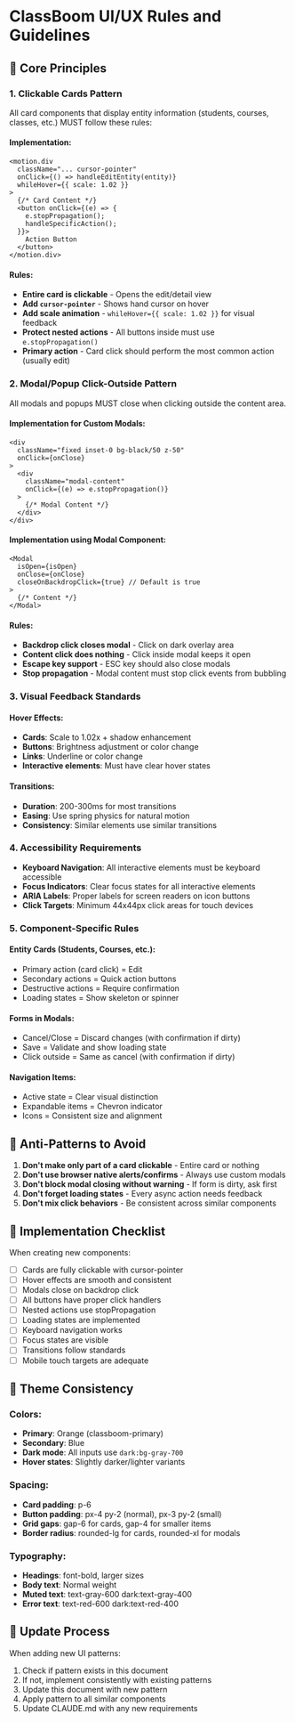 # ClassBoom UI/UX Rules and Guidelines

## 🎯 Core Principles

### 1. **Clickable Cards Pattern**
All card components that display entity information (students, courses, classes, etc.) MUST follow these rules:

#### Implementation:
```tsx
<motion.div
  className="... cursor-pointer"
  onClick={() => handleEditEntity(entity)}
  whileHover={{ scale: 1.02 }}
>
  {/* Card Content */}
  <button onClick={(e) => {
    e.stopPropagation();
    handleSpecificAction();
  }}>
    Action Button
  </button>
</motion.div>
```

#### Rules:
- **Entire card is clickable** - Opens the edit/detail view
- **Add `cursor-pointer`** - Shows hand cursor on hover
- **Add scale animation** - `whileHover={{ scale: 1.02 }}` for visual feedback
- **Protect nested actions** - All buttons inside must use `e.stopPropagation()`
- **Primary action** - Card click should perform the most common action (usually edit)

### 2. **Modal/Popup Click-Outside Pattern**
All modals and popups MUST close when clicking outside the content area.

#### Implementation for Custom Modals:
```tsx
<div 
  className="fixed inset-0 bg-black/50 z-50"
  onClick={onClose}
>
  <div 
    className="modal-content"
    onClick={(e) => e.stopPropagation()}
  >
    {/* Modal Content */}
  </div>
</div>
```

#### Implementation using Modal Component:
```tsx
<Modal
  isOpen={isOpen}
  onClose={onClose}
  closeOnBackdropClick={true} // Default is true
>
  {/* Content */}
</Modal>
```

#### Rules:
- **Backdrop click closes modal** - Click on dark overlay area
- **Content click does nothing** - Click inside modal keeps it open
- **Escape key support** - ESC key should also close modals
- **Stop propagation** - Modal content must stop click events from bubbling

### 3. **Visual Feedback Standards**

#### Hover Effects:
- **Cards**: Scale to 1.02x + shadow enhancement
- **Buttons**: Brightness adjustment or color change
- **Links**: Underline or color change
- **Interactive elements**: Must have clear hover states

#### Transitions:
- **Duration**: 200-300ms for most transitions
- **Easing**: Use spring physics for natural motion
- **Consistency**: Similar elements use similar transitions

### 4. **Accessibility Requirements**

- **Keyboard Navigation**: All interactive elements must be keyboard accessible
- **Focus Indicators**: Clear focus states for all interactive elements
- **ARIA Labels**: Proper labels for screen readers on icon buttons
- **Click Targets**: Minimum 44x44px click areas for touch devices

### 5. **Component-Specific Rules**

#### Entity Cards (Students, Courses, etc.):
- Primary action (card click) = Edit
- Secondary actions = Quick action buttons
- Destructive actions = Require confirmation
- Loading states = Show skeleton or spinner

#### Forms in Modals:
- Cancel/Close = Discard changes (with confirmation if dirty)
- Save = Validate and show loading state
- Click outside = Same as cancel (with confirmation if dirty)

#### Navigation Items:
- Active state = Clear visual distinction
- Expandable items = Chevron indicator
- Icons = Consistent size and alignment

## 🚫 Anti-Patterns to Avoid

1. **Don't make only part of a card clickable** - Entire card or nothing
2. **Don't use browser native alerts/confirms** - Always use custom modals
3. **Don't block modal closing without warning** - If form is dirty, ask first
4. **Don't forget loading states** - Every async action needs feedback
5. **Don't mix click behaviors** - Be consistent across similar components

## 📝 Implementation Checklist

When creating new components:

- [ ] Cards are fully clickable with cursor-pointer
- [ ] Hover effects are smooth and consistent
- [ ] Modals close on backdrop click
- [ ] All buttons have proper click handlers
- [ ] Nested actions use stopPropagation
- [ ] Loading states are implemented
- [ ] Keyboard navigation works
- [ ] Focus states are visible
- [ ] Transitions follow standards
- [ ] Mobile touch targets are adequate

## 🎨 Theme Consistency

### Colors:
- **Primary**: Orange (classboom-primary)
- **Secondary**: Blue
- **Dark mode**: All inputs use `dark:bg-gray-700`
- **Hover states**: Slightly darker/lighter variants

### Spacing:
- **Card padding**: p-6
- **Button padding**: px-4 py-2 (normal), px-3 py-2 (small)
- **Grid gaps**: gap-6 for cards, gap-4 for smaller items
- **Border radius**: rounded-lg for cards, rounded-xl for modals

### Typography:
- **Headings**: font-bold, larger sizes
- **Body text**: Normal weight
- **Muted text**: text-gray-600 dark:text-gray-400
- **Error text**: text-red-600 dark:text-red-400

## 🔄 Update Process

When adding new UI patterns:
1. Check if pattern exists in this document
2. If not, implement consistently with existing patterns
3. Update this document with new pattern
4. Apply pattern to all similar components
5. Update CLAUDE.md with any new requirements